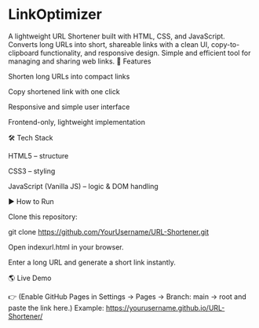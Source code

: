 # LinkOptimizer
A lightweight URL Shortener built with HTML, CSS, and JavaScript. Converts long URLs into short, shareable links with a clean UI, copy-to-clipboard functionality, and responsive design. Simple and efficient tool for managing and sharing web links.
🚀 Features

Shorten long URLs into compact links

Copy shortened link with one click

Responsive and simple user interface

Frontend-only, lightweight implementation

🛠️ Tech Stack

HTML5 – structure

CSS3 – styling

JavaScript (Vanilla JS) – logic & DOM handling

▶️ How to Run

Clone this repository:

git clone https://github.com/YourUsername/URL-Shortener.git


Open indexurl.html in your browser.

Enter a long URL and generate a short link instantly.

🌎 Live Demo

👉 (Enable GitHub Pages in Settings → Pages → Branch: main → root and paste the link here.)
Example: https://yourusername.github.io/URL-Shortener/
